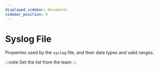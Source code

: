 ```yaml
---
displayed_sidebar: documents
sidebar_position: 9
---
```


# Syslog File

Properties used by the `syslog` file, and their data types and valid ranges.

:::note
Get the list from the team
:::
